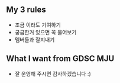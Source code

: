 ## My 3 rules
- 조금 이라도 기여하기
- 궁금한거 있으면 꼭 물어보기
- 멤버들과 잘지내기

## What I want from GDSC MJU
- 잘 운영해 주시면 감사하겠습니다 :)
